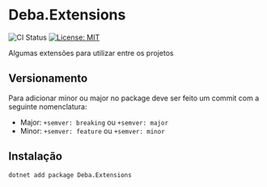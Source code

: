 # Deba.Extensions

![CI Status](https://github.com/allandeba/Deba.Extensions/actions/workflows/publish.yml/badge.svg)
[![License: MIT](https://img.shields.io/badge/License-MIT-blue.svg)](https://github.com/allandeba/Deba.Extensions/blob/main/LICENSE)

Algumas extensões para utilizar entre os projetos

## Versionamento

Para adicionar minor ou major no package deve ser feito um commit com a seguinte nomenclatura:

- Major: `+semver: breaking` ou `+semver: major`
- Minor: `+semver: feature` ou `+semver: minor`

## Instalação

```bash
dotnet add package Deba.Extensions
```